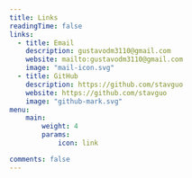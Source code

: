 ```yaml
---
title: Links
readingTime: false
links:
  - title: Email
    description: gustavodm3110@gmail.com
    website: mailto:gustavodm3110@gmail.com
    image: "mail-icon.svg"
  - title: GitHub
    description: https://github.com/stavguo
    website: https://github.com/stavguo
    image: "github-mark.svg"
menu:
    main: 
        weight: 4
        params:
            icon: link

comments: false
---
```

